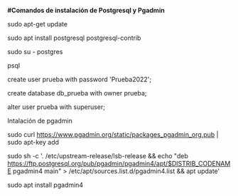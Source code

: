 **#Comandos de instalación de Postgresql y Pgadmin**

sudo apt-get update

sudo apt install postgresql postgresql-contrib

sudo su - postgres

psql

create user prueba with password 'Prueba2022';

create database db_prueba with owner prueba;

alter user prueba with superuser;

Intalación de pgadmin

sudo curl https://www.pgadmin.org/static/packages_pgadmin_org.pub | sudo apt-key add

sudo sh -c '. /etc/upstream-release/lsb-release && echo "deb https://ftp.postgresql.org/pub/pgadmin/pgadmin4/apt/$DISTRIB_CODENAME pgadmin4 main" > /etc/apt/sources.list.d/pgadmin4.list && apt update'


sudo apt install pgadmin4
